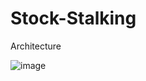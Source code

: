 # Stock-Stalking

Architecture

![image](https://github.com/sainikhilguntur/Stock-Stalking/assets/18446707/c27491f6-65fb-4017-a6d9-d25f19b1d0e8)
